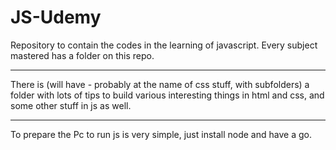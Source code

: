 # JS-Udemy
Repository to contain the codes in the learning of javascript. Every subject mastered has a folder on this repo.

----------------------------------------------------------------------------------------------------

There is (will have - probably at the name of css stuff, with subfolders) a folder with lots of tips to build various interesting things in html and css, and some other stuff in js as well.

------------------------------------------------------------------------------------------------------------
To prepare the Pc to run js is very simple, just install node and have a go.